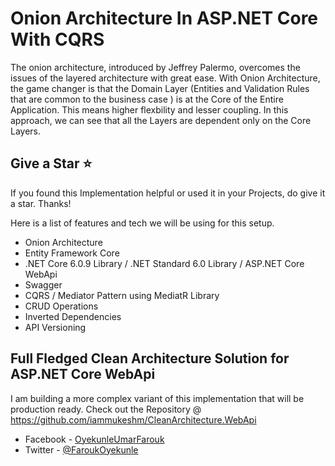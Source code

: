 # Onion Architecture In ASP.NET Core With CQRS

The onion architecture, introduced by Jeffrey Palermo, overcomes the issues of the layered architecture with great ease. With Onion Architecture, the game changer is that the Domain Layer (Entities and Validation Rules that are common to the business case ) is at the Core of the Entire Application. This means higher flexbility and lesser coupling. In this approach, we can see that all the Layers are dependent only on the Core Layers.

## Give a Star ⭐️
If you found this Implementation helpful or used it in your Projects, do give it a star. Thanks!


<!-- wp:paragraph -->
<p>Here is a list of features and tech we will be using for this setup.</p>
<!-- /wp:paragraph -->

<!-- wp:list -->
<ul><li>Onion Architecture</li><li>Entity Framework Core</li><li>.NET Core 6.0.9 Library / .NET Standard 6.0 Library / ASP.NET Core  WebApi</li><li>Swagger</li><li>CQRS / Mediator Pattern using MediatR Library</li><li>CRUD Operations</li><li>Inverted Dependencies</li><li>API Versioning</li></ul>

## Full Fledged Clean Architecture Solution for ASP.NET Core WebApi
I am building a more complex variant of this implementation that will be production ready. Check out the Repository @ https://github.com/iammukeshm/CleanArchitecture.WebApi

- Facebook - [OyekunleUmarFarouk](https://www.facebook.com/OyekunleUmarFarouk)
- Twitter - [@FaroukOyekunle](https://www.twitter.com/@FaroukOyekunle)